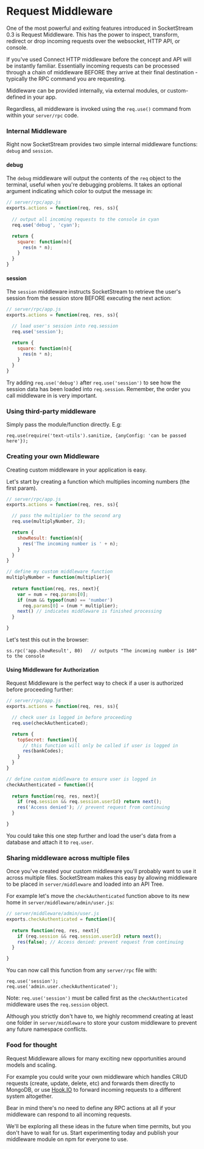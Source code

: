 # Request Middleware

One of the most powerful and exiting features introduced in SocketStream 0.3 is Request Middleware. This has the power to inspect, transform, redirect or drop incoming requests over the websocket, HTTP API, or console.

If you've used Connect HTTP middleware before the concept and API will be instantly familiar. Essentially incoming requests can be processed through a chain of middleware BEFORE they arrive at their final destination - typically the RPC command you are requesting.

Middleware can be provided internally, via external modules, or custom-defined in your app.

Regardless, all middleware is invoked using the `req.use()` command from within your `server/rpc` code.


### Internal Middleware

Right now SocketStream provides two simple internal middleware functions: `debug` and `session`. 

#### debug

The `debug` middleware will output the contents of the `req` object to the terminal, useful when you're debugging problems. It takes an optional argument indicating which color to output the message in:

```javascript
// server/rpc/app.js
exports.actions = function(req, res, ss){
  
  // output all incoming requests to the console in cyan
  req.use('debug', 'cyan');

  return {
    square: function(n){
      res(n * n);
    }
  }
}
```

#### session

The `session` middleware instructs SocketStream to retrieve the user's session from the session store BEFORE executing the next action:

```javascript
// server/rpc/app.js
exports.actions = function(req, res, ss){

  // load user's session into req.session  
  req.use('session');

  return {
    square: function(n){
      res(n * n);
    }
  }
}
```

Try adding `req.use('debug')` after `req.use('session')` to see how the session data has been loaded into `req.session`. Remember, the order you call middleware in is very important.


### Using third-party middleware

Simply pass the module/function directly. E.g:

    req.use(require('text-utils').sanitize, {anyConfig: 'can be passed here'});



### Creating your own Middleware

Creating custom middleware in your application is easy.

Let's start by creating a function which multiplies incoming numbers (the first param).

```javascript
// server/rpc/app.js
exports.actions = function(req, res, ss){

  // pass the multiplier to the second arg
  req.use(multiplyNumber, 2);

  return {
    showResult: function(n){
      res('The incoming number is ' + n);
    }
  }
}

// define my custom middleware function
multiplyNumber = function(multiplier){
  
  return function(req, res, next){
    var = num = req.params[0];
    if (num && typeof(num) == 'number')
      req.params[0] = (num * multiplier);
    next() // indicates middleware is finished processing
  }

}
```

Let's test this out in the browser:

    ss.rpc('app.showResult', 80)   // outputs "The incoming number is 160" to the console


#### Using Middleware for Authorization

Request Middleware is the perfect way to check if a user is authorized before proceeding further:

```javascript
// server/rpc/app.js
exports.actions = function(req, res, ss){

  // check user is logged in before proceeding
  req.use(checkAuthenticated);

  return {
    topSecret: function(){
      // this function will only be called if user is logged in
      res(bankCodes);
    }
  }
}

// define custom middleware to ensure user is logged in
checkAuthenticated = function(){
  
  return function(req, res, next){
    if (req.session && req.session.userId) return next();
    res('Access denied'); // prevent request from continuing
  }

}
```

You could take this one step further and load the user's data from a database and attach it to `req.user`.


### Sharing middleware across multiple files

Once you've created your custom middleware you'll probably want to use it across multiple files. SocketStream makes this easy by allowing middleware to be placed in `server/middleware` and loaded into an API Tree.

For example let's move the `checkAuthenticated` function above to its new home in `server/middleware/admin/user.js`:

```javascript
// server/middleware/admin/user.js
exports.checkAuthenticated = function(){
  
  return function(req, res, next){
    if (req.session && req.session.userId) return next();
    res(false); // Access denied: prevent request from continuing
  }

}
```

You can now call this function from any `server/rpc` file with:

    req.use('session');
    req.use('admin.user.checkAuthenticated');

Note: `req.use('session')` must be called first as the `checkAuthenticated` middleware uses the `req.session` object.

Although you strictly don't have to, we highly recommend creating at least one folder in `server/middleware` to store your custom middleware to prevent any future namespace conflicts.


### Food for thought

Request Middleware allows for many exciting new opportunities around models and scaling.

For example you could write your own middleware which handles CRUD requests (create, update, delete, etc) and forwards them directly to MongoDB, or use [Hook.IO](https://github.com/hookio/hook.io) to forward incoming requests to a different system altogether. 

Bear in mind there's no need to define any RPC actions at all if your middleware can respond to all incoming requests.

We'll be exploring all these ideas in the future when time permits, but you don't have to wait for us. Start experimenting today and publish your middleware module on npm for everyone to use.
